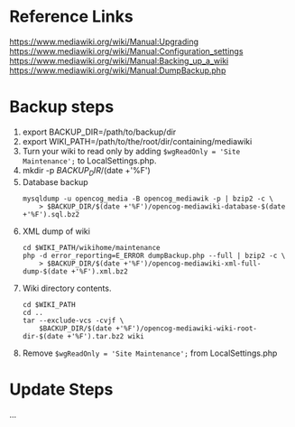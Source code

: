 # Reference Links
https://www.mediawiki.org/wiki/Manual:Upgrading
https://www.mediawiki.org/wiki/Manual:Configuration_settings
https://www.mediawiki.org/wiki/Manual:Backing_up_a_wiki
https://www.mediawiki.org/wiki/Manual:DumpBackup.php

# Backup steps
1. export BACKUP_DIR=/path/to/backup/dir
2. export WIKI_PATH=/path/to/the/root/dir/containing/mediawiki
3. Turn your wiki to read only by adding `$wgReadOnly = 'Site Maintenance';`
   to LocalSettings.php.
4. mkdir -p $BACKUP_DIR/$(date +'%F')
5. Database backup
    ```
    mysqldump -u opencog_media -B opencog_mediawik -p | bzip2 -c \
        > $BACKUP_DIR/$(date +'%F')/opencog-mediawiki-database-$(date +'%F').sql.bz2
    ```
6. XML dump of wiki
    ```
    cd $WIKI_PATH/wikihome/maintenance
    php -d error_reporting=E_ERROR dumpBackup.php --full | bzip2 -c \
        > $BACKUP_DIR/$(date +'%F')/opencog-mediawiki-xml-full-dump-$(date +'%F').xml.bz2
    ```
7. Wiki directory contents.
    ```
    cd $WIKI_PATH
    cd ..
    tar --exclude-vcs -cvjf \
        $BACKUP_DIR/$(date +'%F')/opencog-mediawiki-wiki-root-dir-$(date +'%F').tar.bz2 wiki
    ```
8. Remove `$wgReadOnly = 'Site Maintenance';` from LocalSettings.php

# Update Steps
...
